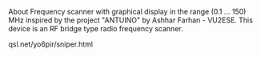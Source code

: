 About
Frequency scanner with graphical display in the range (0.1 ... 150) MHz inspired by the project "ANTUINO" by Ashhar Farhan - VU2ESE. This device is an RF bridge type radio frequency scanner.

qsl.net/yo6pir/sniper.html
